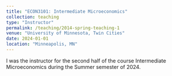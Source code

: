 ```yaml
---
title: "ECON3101: Intermediate Microeconomics"
collection: teaching
type: "Instructor"
permalink: /teaching/2014-spring-teaching-1
venue: "University of Minnesota, Twin Cities"
date: 2024-01-01
location: "Minneapolis, MN"
---
```


I was the instructor for the second half of the course Intermediate Microeconomics during the Summer semester of 2024.
